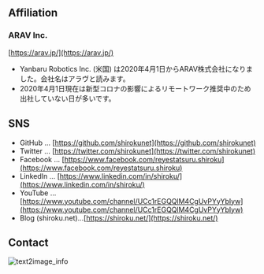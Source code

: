 ## Affiliation

### ARAV Inc. 
[https://arav.jp/](https://arav.jp/)

- Yanbaru Robotics Inc. (米国) は2020年4月1日からARAV株式会社になりました。会社名はアラヴと読みます。
- 2020年4月1日現在は新型コロナの影響によるリモートワーク推奨中のため出社していない日が多いです。 

## SNS

- GitHub ... [https://github.com/shirokunet](https://github.com/shirokunet)
- Twitter ... [https://twitter.com/shirokunet](https://twitter.com/shirokunet)
- Facebook ... [https://www.facebook.com/reyestatsuru.shiroku](https://www.facebook.com/reyestatsuru.shiroku)
- LinkedIn ... [https://www.linkedin.com/in/shiroku/](https://www.linkedin.com/in/shiroku/)
- YouTube ... [https://www.youtube.com/channel/UCc1rEGQQlM4CgUvPYyYbIyw](https://www.youtube.com/channel/UCc1rEGQQlM4CgUvPYyYbIyw)
- Blog (shiroku.net)...[https://shiroku.net/](https://shiroku.net/)

## Contact

![text2image_info](https://user-images.githubusercontent.com/36523448/78219293-2fc05000-74fa-11ea-916c-9e7fe8a174d7.png)
